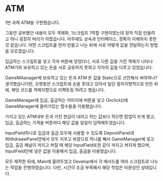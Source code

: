 # ATM

1번 과제 ATM을 구현했습니다.

그동안 공부했던 내용이 모두 객체화, 1스크립트 1역할 구현이였는데
정작 직접 만들려고 하니 굉장히 머리가 아팠습니다.
아무래도 상속과 인터페이스, 정확히 이해하지 못한 것 같습니다.
어떤 스크립트를 먼저 만들고 나눈 뒤에 서로 어떻게 값을 전달하는지 방법을 모르겠습니다.

입금하는 스크립트를 넣고 각자 버튼에 넣었더니, 서로 다른 값을 가진 객체가 나타나
ATM기와 보유하고 있는 돈을 서로 공유하지 못하고 각자의 값을 다루고 있었습니다.

GameMAanager에 보유하고 있는 돈과 ATM 돈 값을 Static으로 선언해서 써야하나? 생각했습니다만,
오랫동안 스크립트에 손을 못대고 있어서 일단 절차지향적으로 만든 뒤에, 해당 코드를 객체지향으로 리펙토링 하려고 했습니다.

GameManager에 
입금, 출금하는 이미지에 버튼을 넣고 Onclick()에 GameManager에 들어가있는 함수들을 이용했습니다.

가지고 있는 ATM내부 돈과 가진 현금이 내려고 하는 값보다 적으면 팝업이 뜨게 했고,
입금, 출금하는 가격을 버튼마다 해당 값을 일일이 입력해두었습니다.

InputField하나로 입금과 출금 모두에 사용할 수 있도록 
DepositPanel과 WithdraawPanel안에서 모두 지우고
바깥으로 하나를 빼서 GameManager에 넣고
입금, 출금 패널이 꺼지고 켜질 때 해당 InputField또한 같이 꺼지고 켜지게 했으며,
InputField안에 넣은 값을 이용해서 입금, 출금을 이용했습니다.

모두 제작한 뒤에, Main에 올려두었고
Develop에서 각 매서드를 여러 스크립트로 나누는 작업을 진행하였습니다.
다만, 시간이 조금 부족해서 해당 작업은 미완성인 상태입니다.
